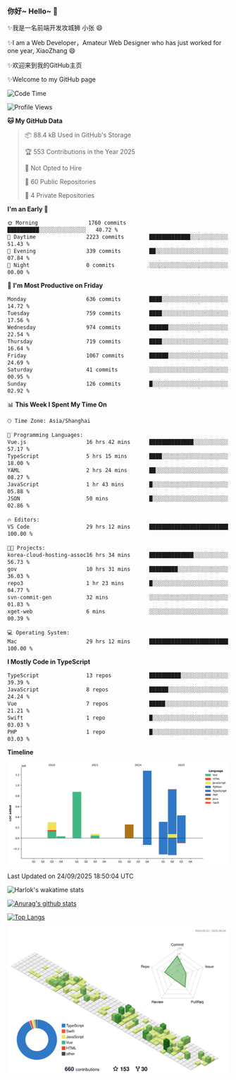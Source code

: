 ### 你好~ Hello~ 👋

✨我是一名前端开发攻城狮 小张 😄

✨I am a Web Developer，Amateur Web Designer who has just worked for one year, XiaoZhang 😄

✨欢迎来到我的GitHub主页

✨Welcome to my GitHub page
<!--
**7148505/7148505** is a ✨ _special_ ✨ repository because its `README.md` (this file) appears on your GitHub profile.

Here are some ideas to get you started:

- 🔭 I’m currently working on ...
- 🌱 I’m currently learning ...
- 👯 I’m looking to collaborate on ...
- 🤔 I’m looking for help with ...
- 💬 Ask me about ...
- 📫 How to reach me: ...
- 😄 Pronouns: ...
- ⚡ Fun fact: ...
-->

<!--START_SECTION:waka-->
![Code Time](http://img.shields.io/badge/Code%20Time-3%2C039%20hrs%2040%20mins-blue)

![Profile Views](http://img.shields.io/badge/Profile%20Views-0-blue)

**🐱 My GitHub Data** 

> 📦 88.4 kB Used in GitHub's Storage 
 > 
> 🏆 553 Contributions in the Year 2025
 > 
> 🚫 Not Opted to Hire
 > 
> 📜 60 Public Repositories 
 > 
> 🔑 4 Private Repositories 
 > 
**I'm an Early 🐤** 

```text
🌞 Morning                1760 commits        ██████████░░░░░░░░░░░░░░░   40.72 % 
🌆 Daytime                2223 commits        █████████████░░░░░░░░░░░░   51.43 % 
🌃 Evening                339 commits         ██░░░░░░░░░░░░░░░░░░░░░░░   07.84 % 
🌙 Night                  0 commits           ░░░░░░░░░░░░░░░░░░░░░░░░░   00.00 % 
```
📅 **I'm Most Productive on Friday** 

```text
Monday                   636 commits         ████░░░░░░░░░░░░░░░░░░░░░   14.72 % 
Tuesday                  759 commits         ████░░░░░░░░░░░░░░░░░░░░░   17.56 % 
Wednesday                974 commits         ██████░░░░░░░░░░░░░░░░░░░   22.54 % 
Thursday                 719 commits         ████░░░░░░░░░░░░░░░░░░░░░   16.64 % 
Friday                   1067 commits        ██████░░░░░░░░░░░░░░░░░░░   24.69 % 
Saturday                 41 commits          ░░░░░░░░░░░░░░░░░░░░░░░░░   00.95 % 
Sunday                   126 commits         █░░░░░░░░░░░░░░░░░░░░░░░░   02.92 % 
```


📊 **This Week I Spent My Time On** 

```text
🕑︎ Time Zone: Asia/Shanghai

💬 Programming Languages: 
Vue.js                   16 hrs 42 mins      ██████████████░░░░░░░░░░░   57.17 % 
TypeScript               5 hrs 15 mins       ████░░░░░░░░░░░░░░░░░░░░░   18.00 % 
YAML                     2 hrs 24 mins       ██░░░░░░░░░░░░░░░░░░░░░░░   08.27 % 
JavaScript               1 hr 43 mins        █░░░░░░░░░░░░░░░░░░░░░░░░   05.88 % 
JSON                     50 mins             █░░░░░░░░░░░░░░░░░░░░░░░░   02.86 % 

🔥 Editors: 
VS Code                  29 hrs 12 mins      █████████████████████████   100.00 % 

🐱‍💻 Projects: 
korea-cloud-hosting-assoc16 hrs 34 mins      ██████████████░░░░░░░░░░░   56.73 % 
gov                      10 hrs 31 mins      █████████░░░░░░░░░░░░░░░░   36.03 % 
repo3                    1 hr 23 mins        █░░░░░░░░░░░░░░░░░░░░░░░░   04.77 % 
svn-commit-gen           32 mins             ░░░░░░░░░░░░░░░░░░░░░░░░░   01.83 % 
xget-web                 6 mins              ░░░░░░░░░░░░░░░░░░░░░░░░░   00.39 % 

💻 Operating System: 
Mac                      29 hrs 12 mins      █████████████████████████   100.00 % 
```

**I Mostly Code in TypeScript** 

```text
TypeScript               13 repos            ██████████░░░░░░░░░░░░░░░   39.39 % 
JavaScript               8 repos             ██████░░░░░░░░░░░░░░░░░░░   24.24 % 
Vue                      7 repos             █████░░░░░░░░░░░░░░░░░░░░   21.21 % 
Swift                    1 repo              █░░░░░░░░░░░░░░░░░░░░░░░░   03.03 % 
PHP                      1 repo              █░░░░░░░░░░░░░░░░░░░░░░░░   03.03 % 
```



**Timeline**

![Lines of Code chart](https://raw.githubusercontent.com/littleCareless/littleCareless/master/assets/bar_graph.png)


 Last Updated on 24/09/2025 18:50:04 UTC
<!--END_SECTION:waka-->
![Harlok's wakatime stats](https://github-readme-stats.vercel.app/api/wakatime?username=littleCareless)

[![Anurag's github stats](https://github-readme-stats.vercel.app/api?username=littleCareless)](https://github.com/anuraghazra/github-readme-stats)

[![Top Langs](https://github-readme-stats.vercel.app/api/top-langs/?username=littleCareless&layout=compact)](https://github.com/anuraghazra/github-readme-stats)

![](./profile-3d-contrib/profile-green-animate.svg)
